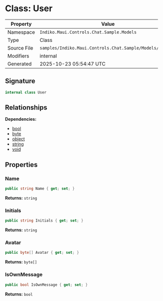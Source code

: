 # Class: User

| Property | Value |
|----------|-------|
| Namespace | `Indiko.Maui.Controls.Chat.Sample.Models` |
| Type | Class |
| Source File | `samples/Indiko.Maui.Controls.Chat.Sample/Models/User.cs` |
| Modifiers | internal |
| Generated | 2025-10-23 05:54:47 UTC |

## Signature

```csharp
internal class User
```

## Relationships

**Dependencies:**
- [bool](bool.md)
- [byte](byte.md)
- [object](object.md)
- [string](string.md)
- [void](void.md)

## Properties

### Name

```csharp
public string Name { get; set; }
```

**Returns:** `string`

### Initials

```csharp
public string Initials { get; set; }
```

**Returns:** `string`

### Avatar

```csharp
public byte[] Avatar { get; set; }
```

**Returns:** `byte[]`

### IsOwnMessage

```csharp
public bool IsOwnMessage { get; set; }
```

**Returns:** `bool`

